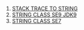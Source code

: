 1. [STACK TRACE TO STRING](stack-trace/README.md)
2. [STRING CLASS SE9 JDK9](https://docs.oracle.com/javase/9/docs/api/java/lang/String.html) 
3. [STRING CLASS SE7](https://docs.oracle.com/javase/7/docs/api/java/lang/String.html)
